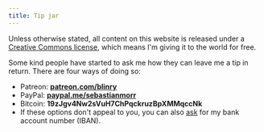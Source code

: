 ```yaml
---
title: Tip jar
---
```


Unless otherwise stated, all content on this website is released under a [Creative Commons license](/about/), which means I'm giving it to the world for free.

Some kind people have started to ask me how they can leave me a tip in return. There are four ways of doing so:

- Patreon: [**patreon.com/blinry**](https://patreon.com/blinry)
- PayPal: [**paypal.me/sebastianmorr**](https://paypal.me/sebastianmorr)
- Bitcoin: **19zJgv4Nw2sVuH7ChPqckruzBpXMMqccNk**
- If these options don't appeal to you, you can also [ask](/about/) for my bank account number (IBAN).
